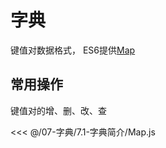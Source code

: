 # 字典

键值对数据格式， ES6提供[Map](https://developer.mozilla.org/zh-CN/docs/Web/JavaScript/Reference/Global_Objects/Map)

## 常用操作

键值对的增、删、改、查

<<< @/07-字典/7.1-字典简介/Map.js
